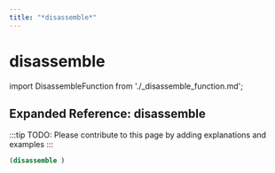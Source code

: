 ```yaml
---
title: "*disassemble*"
---
```


# disassemble

import DisassembleFunction from './_disassemble_function.md';

<DisassembleFunction />

## Expanded Reference: disassemble

:::tip
TODO: Please contribute to this page by adding explanations and examples
:::

```lisp
(disassemble )
```
